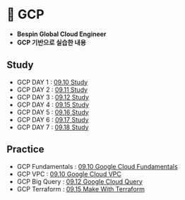 # 📙 GCP
- **Bespin Global Cloud Engineer**
- **GCP 기반으로 실습한 내용**
## Study
- GCP DAY 1 : [09.10 Study](https://www.notion.so/psjrepository/DAY-41-26a3d86ddbdc802bad9cd10c625120f9)
- GCP DAY 2 : [09.11 Study](https://www.notion.so/psjrepository/DAY-42-26b3d86ddbdc80bfa73fcfd93a9b2898)
- GCP DAY 3 : [09.12 Study](https://www.notion.so/psjrepository/DAY-43-26c3d86ddbdc80249e4ece59e9f14af9)
- GCP DAY 4 : [09.15 Study](https://www.notion.so/psjrepository/DAY-44-26f3d86ddbdc807ab5ccdc90e9acc093)
- GCP DAY 5 : [09.16 Study](https://www.notion.so/psjrepository/DAY-45-2703d86ddbdc801fb5bdfbc86eb80beb)
- GCP DAY 6 : [09.17 Study](https://www.notion.so/psjrepository/DAY-46-2713d86ddbdc80bab757e53a759f869d)
- GCP DAY 7 : [09.18 Study](https://www.notion.so/psjrepository/DAY-47-2723d86ddbdc80ccabfdc8c97c34acc0)
## Practice
- GCP Fundamentals : [09.10 Google Cloud Fundamentals](practice/01_01_GCP.md)
- GCP VPC : [09.10 Google Cloud VPC](practice/01_02_GCP.md)
- GCP Big Query : [09.12 Google Cloud Query](practice/02_GCP.md)
- GCP Terraform : [09.15 Make With Terraform](practice/03_GCP.md)